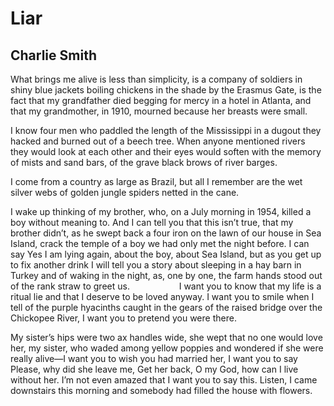 # Liar
## Charlie Smith
What brings me alive
is less than simplicity,
is a company of soldiers in shiny blue jackets
boiling chickens in the shade
by the Erasmus Gate, is the fact that my grandfather
died begging for mercy
in a hotel in Atlanta, and that my grandmother, in 1910,
mourned because her breasts
were small.

I know four men
who paddled the length of the Mississippi
in a dugout they hacked
and burned out of a beech tree. When anyone mentioned rivers
they would look at each other
and their eyes would soften with the memory
of mists and sand bars,
of the grave black brows of river barges.

I come from a country as large as Brazil,
but all I remember
are the wet silver webs
of golden jungle spiders
netted in the cane.

I wake up thinking of my brother,
who, on a July morning in 1954,
killed a boy without meaning to.
And I can tell you that this isn’t true,
that my brother didn’t,
as he swept back a four iron
on the lawn of our house in Sea Island,
crack the temple of a boy we had only met
the night before. I can say Yes
I am lying again,
about the boy, about Sea Island,
but as you get up to fix another drink
I will tell you a story
about sleeping in a hay barn in Turkey
and of waking in the night, as, one by one,
the farm hands stood out of the rank straw
to greet us.
                   I want you to know
that my life is a ritual lie
and that I deserve to be loved
anyway. I want you to smile
when I tell of the purple hyacinths
caught in the gears of the raised bridge
over the Chickopee River, I want you to pretend
you were there.

My sister’s hips were two ax handles wide,
she wept that no one would love her,
my sister, who waded among yellow poppies
and wondered if she were really alive—I want you to wish
you had married her,
I want you to say Please, why did she leave me,
Get her back, O my God,
how can I live without her. I’m not even amazed
that I want you to say this. Listen,
I came downstairs this morning
and somebody had filled the house with flowers.
